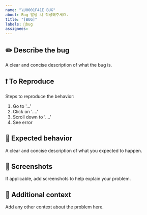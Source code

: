 ```yaml
---
name: "\U0001F41E BUG"
about: Bug 발생 시 작성해주세요.
title: "[BUG]"
labels: 🐞bug
assignees: 
---
```


## ✏️ Describe the bug
A clear and concise description of what the bug is.

## ❗️ To Reproduce
Steps to reproduce the behavior:
1. Go to '...'
2. Click on '....'
3. Scroll down to '....'
4. See error

## 📍 Expected behavior
A clear and concise description of what you expected to happen.

## 📸  Screenshots
If applicable, add screenshots to help explain your problem.

## 🔎 Additional context
Add any other context about the problem here.